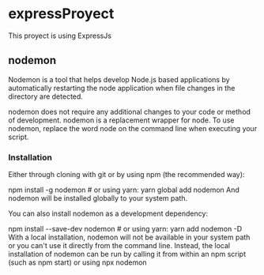 # expressProyect
This proyect is using ExpressJs

## nodemon
Nodemon is a tool that helps develop Node.js based applications by automatically restarting the node application when file changes in the directory are detected.

nodemon does not require any additional changes to your code or method of development. nodemon is a replacement wrapper for node. To use nodemon, replace the word node on the command line when executing your script.

### Installation
Either through cloning with git or by using npm (the recommended way):

npm install -g nodemon # or using yarn: yarn global add nodemon
And nodemon will be installed globally to your system path.

You can also install nodemon as a development dependency:

npm install --save-dev nodemon # or using yarn: yarn add nodemon -D
With a local installation, nodemon will not be available in your system path or you can't use it directly from the command line. Instead, the local installation of nodemon can be run by calling it from within an npm script (such as npm start) or using npx nodemon